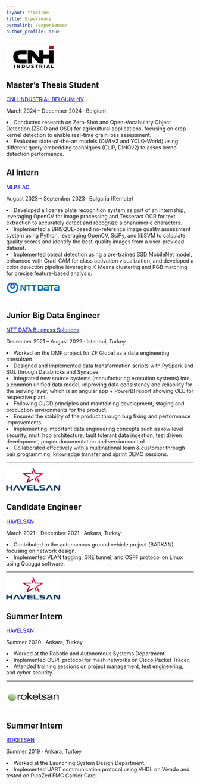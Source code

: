 ```yaml
---
layout: timeline
title: Experience
permalink: /experience/
author_profile: true
---
```

<div class="timeline-item">
   <a href="https://www.cnh.com" target="_blank" class="logo-container">
      <img src="../images/cnh.jpg" alt="CNH Logo" class="company-logo" style="width: 145px; height: 60px; !important;">
     </a>
  <div class="content-wrapper">
    <h2 class="position-title">Master’s Thesis Student</h2>
    <p class="company-name">
      <a href="https://www.cnh.com" target="_blank"><span style="color: #0000EE;">CNH INDUSTRIAL BELGIUM NV</span></a>
    </p>
    <p class="dates-location">March 2024 – December 2024 · Belgium</p>
    <u1 class="explanation">
        <li>Conducted research on Zero-Shot and Open-Vocabulary Object Detection (ZSOD and OSD) for agricultural applications, focusing on crop kernel detection to enable real-time grain loss assessment.</li>
        <li>Evaluated state-of-the-art models (OWLv2 and YOLO-World) using different query embedding techniques (CLIP, DINOv2) to asses kernel detection performance.</li>
      </u1>
  </div>
</div>

<div class="timeline-item">
  <div class="content-wrapper">
    <h2 class="position-title">AI Intern</h2>
    <p class="company-name">
      <span style="color: #0000EE;">MLPS AD</span>
    </p>
    <p class="dates-location">August 2023 – September 2023 · Bulgaria (Remote)</p>
    <u1 class="explanation">
      <li>Developed a license plate recognition system as part of an internship, leveraging OpenCV for image processing and Tesseract OCR for text extraction to accurately detect and recognize alphanumeric characters.</li>
      <li>Implemented a BRISQUE-based no-reference image quality assessment system using Python, leveraging OpenCV, SciPy, and libSVM to calculate quality scores and identify the best-quality images from a user-provided dataset.</li>
      <li>Implemented object detection using a pre-trained SSD MobileNet model, enhanced with Grad-CAM for class activation visualization, and developed a color detection pipeline leveraging K-Means clustering and RGB matching for precise feature-based analysis.</li>
    </u1>
  </div>
</div>


<div class="timeline-item">
    <a href="https://nttdata-solutions.com/tr/" target="_blank" class="logo-container">
      <img src="../images/ntt.png" alt="NTT DATA Logo" class="company-logo" style="width: 145px; height: 60px; !important;">
    </a>
  <div class="content-wrapper">
    <h2 class="position-title">Junior Big Data Engineer</h2>
    <p class="company-name">
      <a href="https://nttdata-solutions.com/tr/" target="_blank"><span style="color: #0000EE;">NTT DATA Business Solutions</span></a>
    </p>
    <p class="dates-location">December 2021 – August 2022 · Istanbul, Turkey</p>
    <u1 class="explanation">
      <li>Worked on the DMP project for ZF Global as a data engineering consultant.</li>
      <li>Designed and implemented data transformation scripts with PySpark and SQL through Databricks and Synapse.</li>
      <li>Integrated new source systems (manufacturing execution systems) into a common unified data model, improving data consistency and reliability for the serving layer, which is an angular app + PowerBI report showing OEE for respective plant.</li>
      <li>Following CI/CD principles and maintaining development, staging and production environments for the product.</li>
      <li>Ensured the stability of the product through bug fixing and performance improvements.</li>
      <li>Implementing important data engineering concepts such as row level security, multi hop architecture, fault tolerant data ingestion, test driven development, proper documentation and version control.</li>
      <li>Collaborated effectively with a multinational team & customer through pair programming, knowledge transfer and sprint DEMO sessions.</li>
    </u1>
  </div>
</div>

---

<div class="timeline-item">
  <a href="https://www.havelsan.com/en" target="_blank" class="logo-container">
    <img src="../images/havelsan2.png" alt="HAVELSAN Logo" class="company-logo" style="width: 145px; height: 60px; !important;">
  </a>
  <div class="content-wrapper">
    <h2 class="position-title">Candidate Engineer</h2>
    <p class="company-name">
      <a href="https://www.havelsan.com/en" target="_blank"><span style="color: #0000EE;">HAVELSAN</span></a>
    </p>
    <p class="dates-location">March 2021 – December 2021 · Ankara, Turkey</p>
    <u1 class="explanation">
      <li>Contributed to the autonomous ground vehicle project (BARKAN), focusing on network design.</li>
      <li>Implemented VLAN tagging, GRE tunnel, and OSPF protocol on Linux using Quagga software.</li>
    </u1>
  </div>
</div>

---

<div class="timeline-item">
  <a href="https://www.havelsan.com/en" target="_blank" class="logo-container">
    <img src="../images/havelsan2.png" alt="HAVELSAN Logo" class="company-logo" style="width: 145px; height: 60px; !important;">
  </a>
  <div class="content-wrapper">
    <h2 class="position-title">Summer Intern</h2>
    <p class="company-name">
      <a href="https://www.havelsan.com/en" target="_blank"><span style="color: #0000EE;">HAVELSAN</span></a>
    </p>
    <p class="dates-location">Summer 2020 · Ankara, Turkey</p>
    <u1 class="explanation">
      <li>Worked at the Robotic and Autonomous Systems Department.</li>
      <li>Implemented OSPF protocol for mesh networks on Cisco Packet Tracer.</li>
      <li>Attended training sessions on project management, test engineering, and cyber security.</li>
    </u1>
  </div>
</div>

---

<div class="timeline-item">
  <a href="https://www.roketsan.com.tr/en" target="_blank" class="logo-container">
    <img src="../images/roketsan.jpg" alt="ROKETSAN Logo" class="company-logo" style="width: 145px; height: 60px; !important;">
  </a>
  <div class="content-wrapper">
    <h2 class="position-title">Summer Intern</h2>
    <p class="company-name">
      <a href="https://www.roketsan.com.tr/en" target="_blank"><span style="color: #0000EE;">ROKETSAN</span></a>
    </p>
    <p class="dates-location">Summer 2019 · Ankara, Turkey</p>
    <u1 class="explanation">
      <li>Worked at the Launching System Design Department.</li>
      <li>Implemented UART communication protocol using VHDL on Vivado and tested on PicoZed FMC Carrier Card.</li>
    </u1>
  </div>
</div>
